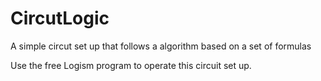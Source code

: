 # CircutLogic

A simple circut set up that follows a algorithm based on a set of formulas

Use the free Logism program to operate this circuit set up.

